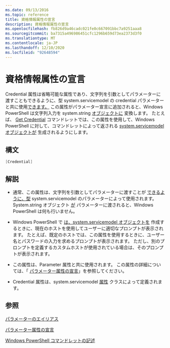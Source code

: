 ```yaml
---
ms.date: 09/13/2016
ms.topic: reference
title: 資格情報属性の宣言
description: 資格情報属性の宣言
ms.openlocfilehash: fb826d9a46cadc021fe0c667091bbc7a9251aaa8
ms.sourcegitcommit: ba7315a496986451cfc1296b659d73ea2373d3f0
ms.translationtype: MT
ms.contentlocale: ja-JP
ms.lasthandoff: 12/10/2020
ms.locfileid: "92648594"
---
```

# <a name="credential-attribute-declaration"></a>資格情報属性の宣言

Credential 属性は省略可能な属性であり、文字列を引数としてパラメーターに渡すこともできるように、型 system.servicemodel の credential パラメーターと共に使用[できます。](/dotnet/api/System.Management.Automation.PSCredential) この属性がパラメーター宣言に追加されると、Windows PowerShell は文字列入力を system.string [オブジェクトに](/dotnet/api/System.Management.Automation.PSCredential) 変換します。 たとえば、 [Get Credential](/powershell/module/Microsoft.PowerShell.Security/Get-Credential) コマンドレットでは、この属性を使用して、Windows PowerShell に対して、コマンドレットによって返される [system.servicemodel オブジェクトが](/dotnet/api/System.Management.Automation.PSCredential) 生成されるようにします。

## <a name="syntax"></a>構文

```csharp
[Credential]
```

## <a name="remarks"></a>解説

- 通常、この属性は、文字列を引数としてパラメーターに渡すことが [できるように、型](/dotnet/api/System.Management.Automation.PSCredential) system.servicemodel のパラメーターによって使用されます。 System.string オブジェクト [が](/dotnet/api/System.Management.Automation.PSCredential) パラメーターに渡されると、Windows PowerShell は何も行いません。

- Windows PowerShell で [は、system.servicemodel オブジェクトを](/dotnet/api/System.Management.Automation.PSCredential) 作成するときに、現在のホストを使用してユーザーに適切なプロンプトが表示されます。 たとえば、既定のホストでは、この属性を使用するときに、ユーザー名とパスワードの入力を求めるプロンプトが表示されます。 ただし、別のプロンプトを定義するカスタムホストが使用されている場合は、そのプロンプトが表示されます。

- この属性は、Parameter 属性と共に使用されます。 この属性の詳細については、「 [パラメーター属性の宣言](./parameter-attribute-declaration.md)」を参照してください。

- Credential 属性は、system.servicemodel [属性](/dotnet/api/System.Management.Automation.CredentialAttribute) クラスによって定義されます。

## <a name="see-also"></a>参照

[パラメーターのエイリアス](./parameter-aliases.md)

[パラメーター属性の宣言](./parameter-attribute-declaration.md)

[Windows PowerShell コマンドレットの記述](./writing-a-windows-powershell-cmdlet.md)
